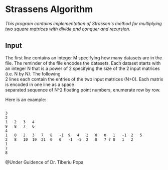 # Strassens Algorithm

###### This	program	contains implementation of	Strassen's	method	for	multiplying	two	square	matrices	with	divide	and	conquer	and	recursion.

## Input
The	first	line	contains	an	integer	
M specifying	how	many	datasets	are	in	the	file.		The	reminder	of	the	file	encodes	the	datasets.	Each	dataset	
starts	with	an	integer	N that	is	a	power	of	2	specifying	the	size	of	the	2	input	matrices	(i.e.	N	by	N).	The	following	
2 lines	each	contain	the entries	of	the	two	input	matrices	(N>0).		Each	matrix	is	encoded	in	one	line	as	a	space	
separated	sequence	of	N^2 floating	point	numbers,	enumerate	row	by	row.

Here	is	an	example:
```

3
2
1	2	3	4
9	8	7	6	
4
1	0	2	3	7	8	-1	9	4	2	0	0	1	-1	2	5
2	8	10	19	21	0	0	-1	-5	2	8	7 7	0	1	2
1
7	
8
```

@Under Guidence of Dr. Tiberiu	Popa
